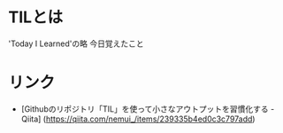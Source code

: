 # TILとは
'Today I Learned'の略
今日覚えたこと

# リンク
* [Githubのリポジトリ「TIL」を使って小さなアウトプットを習慣化する - Qiita] (https://qiita.com/nemui_/items/239335b4ed0c3c797add)